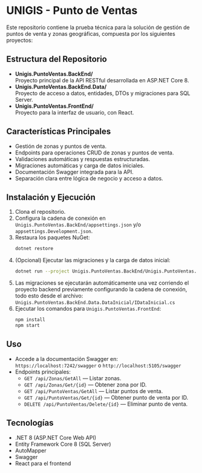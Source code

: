 # UNIGIS - Punto de Ventas

Este repositorio contiene la prueba técnica para la solución de gestión de puntos de venta y zonas geográficas, compuesta por los siguientes proyectos:

## Estructura del Repositorio

- **Unigis.PuntoVentas.BackEnd/**  
  Proyecto principal de la API RESTful desarrollada en ASP.NET Core 8.
- **Unigis.PuntoVentas.BackEnd.Data/**  
  Proyecto de acceso a datos, entidades, DTOs y migraciones para SQL Server.
- **Unigis.PuntoVentas.FrontEnd/**  
  Proyecto para la interfaz de usuario, con React.

## Características Principales

- Gestión de zonas y puntos de venta.
- Endpoints para operaciones CRUD de zonas y puntos de venta.
- Validaciones automáticas y respuestas estructuradas.
- Migraciones automáticas y carga de datos iniciales.
- Documentación Swagger integrada para la API.
- Separación clara entre lógica de negocio y acceso a datos.

## Instalación y Ejecución

1. Clona el repositorio.
2. Configura la cadena de conexión en `Unigis.PuntoVentas.BackEnd/appsettings.json` y/o `appsettings.Development.json`.
3. Restaura los paquetes NuGet:
   ```sh
   dotnet restore
   ```
4. (Opcional) Ejecutar las migraciones y la carga de datos inicial:
   ```sh
   dotnet run --project Unigis.PuntoVentas.BackEnd/Unigis.PuntoVentas.BackEnd.csproj
   ```
5. Las migraciones se ejecutarán automáticamente una vez corriendo el proyecto backend previamente configurando la cadena de conexión, todo esto desde el archivo: `Unigis.PuntoVentas.BackEnd.Data.DataInicial/IDataInicial.cs`
6. Ejecutar los comandos para `Unigis.PuntoVentas.FrontEnd`:
   ```sh
   npm install
   npm start
   ```

## Uso

- Accede a la documentación Swagger en:  
  `https://localhost:7242/swagger` o `http://localhost:5105/swagger`
- Endpoints principales:
  - `GET /api/Zonas/GetAll` — Listar zonas.
  - `GET /api/Zonas/Get/{id}` — Obtener zona por ID.
  - `GET /api/PuntoVentas/GetAll` — Listar puntos de venta.
  - `GET /api/PuntoVentas/Get/{id}` — Obtener punto de venta por ID.
  - `DELETE /api/PuntoVentas/Delete/{id}` — Eliminar punto de venta.

## Tecnologías

- .NET 8 (ASP.NET Core Web API)
- Entity Framework Core 8 (SQL Server)
- AutoMapper
- Swagger
- React para el frontend